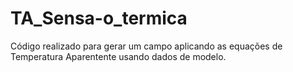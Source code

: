 # TA_Sensa-o_termica
Código realizado para gerar um campo aplicando as equações de Temperatura Aparentente usando dados de modelo.  
